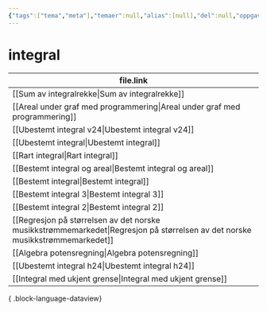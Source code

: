 ```yaml
---
{"tags":["tema","meta"],"temaer":null,"alias":[null],"del":null,"oppgave":null,"fag":null,"eksamen":null,"dg-publish":true,"title":"integral","date":"2023-06-01","modified":"2023-06-01","permalink":"/temaer/integral/","dgPassFrontmatter":true}
---
```



# integral
| file.link                                                                                                                       |
| ------------------------------------------------------------------------------------------------------------------------------- |
| [[Sum av integralrekke\|Sum av integralrekke]]                                                                               |
| [[Areal under graf med programmering\|Areal under graf med programmering]]                                                   |
| [[Ubestemt integral v24\|Ubestemt integral v24]]                                                                             |
| [[Ubestemt integral\|Ubestemt integral]]                                                                                     |
| [[Rart integral\|Rart integral]]                                                                                             |
| [[Bestemt integral og areal\|Bestemt integral og areal]]                                                                     |
| [[Bestemt integral\|Bestemt integral]]                                                                                       |
| [[Bestemt integral 3\|Bestemt integral 3]]                                                                                   |
| [[Bestemt integral 2\|Bestemt integral 2]]                                                                                   |
| [[Regresjon på størrelsen av det norske musikkstrømmemarkedet\|Regresjon på størrelsen av det norske musikkstrømmemarkedet]] |
| [[Algebra potensregning\|Algebra potensregning]]                                                                             |
| [[Ubestemt integral h24\|Ubestemt integral h24]]                                                                             |
| [[Integral med ukjent grense\|Integral med ukjent grense]]                                                                   |

{ .block-language-dataview}
